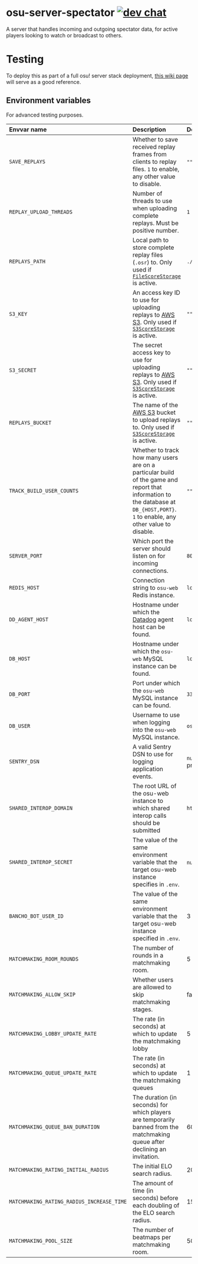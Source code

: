 # osu-server-spectator [![dev chat](https://discordapp.com/api/guilds/188630481301012481/widget.png?style=shield)](https://discord.gg/ppy)

A server that handles incoming and outgoing spectator data, for active players looking to watch or broadcast to others.

# Testing

To deploy this as part of a full osu! server stack deployment, [this wiki page](https://github.com/ppy/osu/wiki/Testing-web-server-full-stack-with-osu!) will serve as a good reference.

## Environment variables

For advanced testing purposes.

| Envvar name | Description                                                                                                                                                                                                                                    | Default value     |
| :- |:-----------------------------------------------------------------------------------------------------------------------------------------------------------------------------------------------------------------------------------------------|:------------------|
| `SAVE_REPLAYS` | Whether to save received replay frames from clients to replay files. `1` to enable, any other value to disable.                                                                                                                                | `""` (disabled)   |
| `REPLAY_UPLOAD_THREADS` | Number of threads to use when uploading complete replays. Must be positive number.                                                                                                                                                             | `1`               |
| `REPLAYS_PATH` | Local path to store complete replay files (`.osr`) to. Only used if [`FileScoreStorage`](https://github.com/ppy/osu-server-spectator/blob/master/osu.Server.Spectator/Storage/FileScoreStorage.cs) is active.                                  | `./replays/`      |
| `S3_KEY` | An access key ID to use for uploading replays to [AWS S3](https://aws.amazon.com/s3/). Only used if [`S3ScoreStorage`](https://github.com/ppy/osu-server-spectator/blob/master/osu.Server.Spectator/Storage/S3ScoreStorage.cs) is active.      | `""`              |
| `S3_SECRET` | The secret access key to use for uploading replays to [AWS S3](https://aws.amazon.com/s3/). Only used if [`S3ScoreStorage`](https://github.com/ppy/osu-server-spectator/blob/master/osu.Server.Spectator/Storage/S3ScoreStorage.cs) is active. | `""`              |
| `REPLAYS_BUCKET` | The name of the [AWS S3](https://aws.amazon.com/s3/) bucket to upload replays to. Only used if [`S3ScoreStorage`](https://github.com/ppy/osu-server-spectator/blob/master/osu.Server.Spectator/Storage/S3ScoreStorage.cs) is active.           | `""`              |
| `TRACK_BUILD_USER_COUNTS` | Whether to track how many users are on a particular build of the game and report that information to the database at `DB_{HOST,PORT}`. `1` to enable, any other value to disable.                                                              | `""` (disabled)   |
| `SERVER_PORT` | Which port the server should listen on for incoming connections.                                                                                                                                                                               | `80`              |
| `REDIS_HOST` | Connection string to `osu-web` Redis instance.                                                                                                                                                                                                 | `localhost`       |
| `DD_AGENT_HOST` | Hostname under which the [Datadog](https://www.datadoghq.com/) agent host can be found.                                                                                                                                                        | `localhost`       |
| `DB_HOST` | Hostname under which the `osu-web` MySQL instance can be found.                                                                                                                                                                                | `localhost`       |
| `DB_PORT` | Port under which the `osu-web` MySQL instance can be found.                                                                                                                                                                                    | `3306`            |
| `DB_USER` | Username to use when logging into the `osu-web` MySQL instance.                                                                                                                                                                                | `osuweb`          |
| `SENTRY_DSN` | A valid Sentry DSN to use for logging application events.                                                                                                                                                                                      | `null` (required in production) |
| `SHARED_INTEROP_DOMAIN` | The root URL of the osu-web instance to which shared interop calls should be submitted                                                                                                                                                         | `http://localhost:80` |
| `SHARED_INTEROP_SECRET` | The value of the same environment variable that the target osu-web instance specifies in `.env`.                                                                                                                                               | `null` (required) |
| `BANCHO_BOT_USER_ID` | The value of the same environment variable that the target osu-web instance specified in `.env`.                                                                                                                                               | 3 |
| `MATCHMAKING_ROOM_ROUNDS` | The number of rounds in a matchmaking room.                                                                                                                                                                                                    | 5 |
| `MATCHMAKING_ALLOW_SKIP` | Whether users are allowed to skip matchmaking stages.                                                                                                                                                                                          | false | 
| `MATCHMAKING_LOBBY_UPDATE_RATE` | The rate (in seconds) at which to update the matchmaking lobby                                                                                                                                                                                 | 5 |
| `MATCHMAKING_QUEUE_UPDATE_RATE` | The rate (in seconds) at which to update the matchmaking queues                                                                                                                                                                                | 1 |
| `MATCHMAKING_QUEUE_BAN_DURATION` | The duration (in seconds) for which players are temporarily banned from the matchmaking queue after declining an invitation.                                                                                                                  | 60 |
| `MATCHMAKING_RATING_INITIAL_RADIUS` | The initial ELO search radius. | 20 |
| `MATCHMAKING_RATING_RADIUS_INCREASE_TIME` | The amount of time (in seconds) before each doubling of the ELO search radius. | 15 |
| `MATCHMAKING_POOL_SIZE` | The number of beatmaps per matchmaking room. | 50 |
